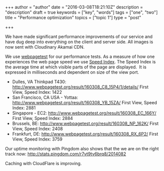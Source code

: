 +++
author = "author"
date = "2016-03-08T18:21:10Z"
description = "description"
draft = true
keywords = ["key", "words"]
tags = ["one", "two"]
title = "Performance optimization"
topics = ["topic 1"]
type = "post"

+++
We have made significant performance improvements of our service and have dug deep into everything on the client and server side. All images is now sent with Cloudinary Akamai CDN.

We use [webpagetest][1] for our performance tests. As a measure of how one experiences the web page speed we use [Speed Index][2]. The Speed Index is the average time at which visible parts of the page are displayed.  It is expressed in milliseconds and dependent on size of the view port. 

 - Dulles, VA Thinkpad T430: http://www.webpagetest.org/result/160308_C8_15P4/1/details/  First View, Speed Index: 1422
 - San Francisco, CA USA - Yottaa:  http://www.webpagetest.org/result/160308_YB_15ZA/  First View, Speed Index: 2881
 - Singapore - EC2: http://www.webpagetest.org/result/160308_EC_166Y/  First View, Speed Index: 2884
 - Brussels, BE: http://www.webpagetest.org/result/160308_NP_162K/ First View, Speed Index: 2408
 - Frankfurt, DE: http://www.webpagetest.org/result/160308_RX_6P2/  First View, Speed Index: 3759

Our uptime monitoring with Pingdom also shows that the we are on the right track now: http://stats.pingdom.com/r7vt9tv6brq8/2014082

Caching with CloudFlare is improving. 


  [1]: http://www.webpagetest.org
  [2]: https://sites.google.com/a/webpagetest.org/docs/using-webpagetest/metrics/speed-index
